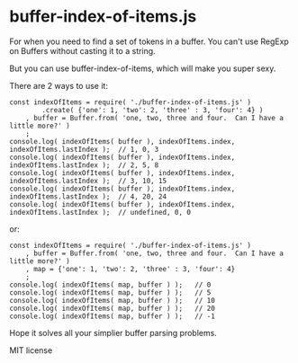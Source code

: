 # buffer-index-of-items.js
For when you need to find a set of tokens in a buffer.  You can't use RegExp on Buffers without casting it to a string.

But you can use buffer-index-of-items, which will make you super sexy.

There are 2 ways to use it:
```
const indexOfItems = require( './buffer-index-of-items.js' )
        .create( {'one': 1, 'two': 2, 'three' : 3, 'four': 4} )
    , buffer = Buffer.from( 'one, two, three and four.  Can I have a little more?' )
    ;
console.log( indexOfItems( buffer ), indexOfItems.index, indexOfItems.lastIndex );  // 1, 0, 3
console.log( indexOfItems( buffer ), indexOfItems.index, indexOfItems.lastIndex );  // 2, 5, 8
console.log( indexOfItems( buffer ), indexOfItems.index, indexOfItems.lastIndex );  // 3, 10, 15
console.log( indexOfItems( buffer ), indexOfItems.index, indexOfItems.lastIndex );  // 4, 20, 24
console.log( indexOfItems( buffer ), indexOfItems.index, indexOfItems.lastIndex );  // undefined, 0, 0

```

or:

```
const indexOfItems = require( './buffer-index-of-items.js' )
    , buffer = Buffer.from( 'one, two, three and four.  Can I have a little more?' )
    , map = {'one': 1, 'two': 2, 'three' : 3, 'four': 4}
    ;
console.log( indexOfItems( map, buffer ) );   // 0
console.log( indexOfItems( map, buffer ) );   // 5
console.log( indexOfItems( map, buffer ) );   // 10
console.log( indexOfItems( map, buffer ) );   // 20
console.log( indexOfItems( map, buffer ) );   // -1
```

Hope it solves all your simplier buffer parsing problems.

MIT license
